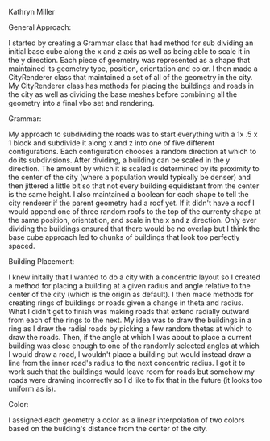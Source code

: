 Kathryn Miller

General Approach: 

I started by creating a Grammar class that had method for sub dividing an initial base cube along the x and z axis as well as being able to scale it in the y direction. Each piece of geometry was represented as a shape that maintained its geometry type, position, orientation and color. I then made a CityRenderer class that maintained a set of all of the geometry in the city. My CityRenderer class has methods for placing the buildings and roads in the city as well as dividing the base meshes before combining all the geometry into a final vbo set and rendering. 

Grammar: 

My approach to subdividing the roads was to start everything with a 1x .5 x 1 block and subdivide it along x and z into one of five different configurations. Each configuration chooses a random direction at which to do its subdivisions. After dividing, a building can be scaled in the y direction. The amount by which it is scaled is determined by its proximity to the center of the city (where a population would typically be denser) and then jittered a little bit so that not every building equidistant from the center is the same height. I also maintained a boolean for each shape to tell the city renderer if the parent geometry had a roof yet. If it didn't have a roof I would append one of three random roofs to the top of the currenty shape at the same position, orientation, and scale in the x and z direction. Only ever dividing the buildings ensured that there would be no overlap but I think the base cube approach led to chunks of buildings that look too perfectly spaced.

Building Placement:

I knew initally that I wanted to do a city with a concentric layout so I created a method for placing a building at a given radius and angle relative to the center of the city (which is the origin as default). I then made methods for creating rings of buildings or roads given a change in theta and radius. What I didn't get to finish was making roads that extend radially outward from each of the rings to the next. My idea was to draw the buildings in a ring as I draw the radial roads by picking a few random thetas at which to draw the roads. Then, if the angle at which I was about to place a current building was close enough to one of the randomly selected angles at which I would draw a road, I wouldn't place a building but would instead draw a line from the inner road's radius to the next concentric radius. I got it to work such that the buildings would leave room for roads but somehow my roads were drawing incorrectly so I'd like to fix that in the future (it looks too uniform as is).

Color:

I assigned each geometry a color as a linear interpolation of two colors based on the building's distance from the center of the city.

